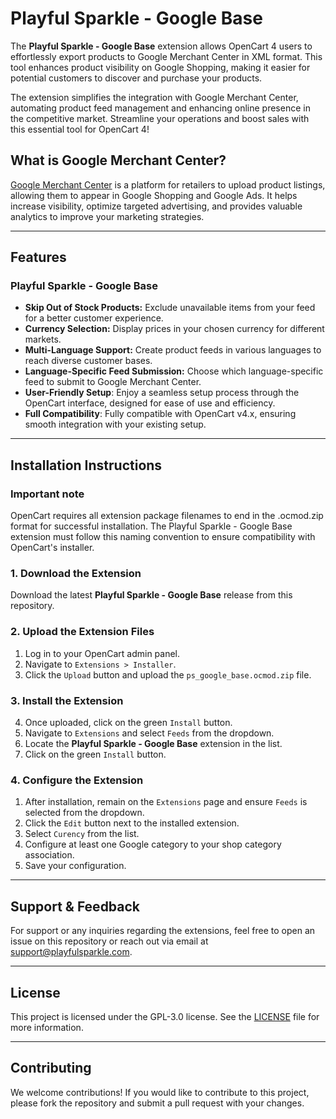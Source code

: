 # Playful Sparkle - Google Base

The **Playful Sparkle - Google Base** extension allows OpenCart 4 users to effortlessly export products to Google Merchant Center in XML format. This tool enhances product visibility on Google Shopping, making it easier for potential customers to discover and purchase your products.

The extension simplifies the integration with Google Merchant Center, automating product feed management and enhancing online presence in the competitive market. Streamline your operations and boost sales with this essential tool for OpenCart 4!

## What is Google Merchant Center?
[Google Merchant Center](https://merchants.google.com) is a platform for retailers to upload product listings, allowing them to appear in Google Shopping and Google Ads. It helps increase visibility, optimize targeted advertising, and provides valuable analytics to improve your marketing strategies.

---

## Features

### Playful Sparkle - Google Base
- **Skip Out of Stock Products:** Exclude unavailable items from your feed for a better customer experience.
- **Currency Selection:** Display prices in your chosen currency for different markets.
- **Multi-Language Support:** Create product feeds in various languages to reach diverse customer bases.
- **Language-Specific Feed Submission:** Choose which language-specific feed to submit to Google Merchant Center.
- **User-Friendly Setup**: Enjoy a seamless setup process through the OpenCart interface, designed for ease of use and efficiency.
- **Full Compatibility**: Fully compatible with OpenCart v4.x, ensuring smooth integration with your existing setup.

---

## Installation Instructions

### Important note

OpenCart requires all extension package filenames to end in the .ocmod.zip format for successful installation. The Playful Sparkle - Google Base extension must follow this naming convention to ensure compatibility with OpenCart's installer.

### 1. Download the Extension
Download the latest **Playful Sparkle - Google Base** release from this repository.

### 2. Upload the Extension Files
1. Log in to your OpenCart admin panel.
2. Navigate to `Extensions > Installer`.
3. Click the `Upload` button and upload the `ps_google_base.ocmod.zip` file.

### 3. Install the Extension
4. Once uploaded, click on the green `Install` button.
5. Navigate to `Extensions` and select `Feeds` from the dropdown.
6. Locate the **Playful Sparkle - Google Base** extension in the list.
7. Click on the green `Install` button.

### 4. Configure the Extension
1. After installation, remain on the `Extensions` page and ensure `Feeds` is selected from the dropdown.
2. Click the `Edit` button next to the installed extension.
3. Select `Curency` from the list.
4. Configure at least one Google category to your shop category association.
5. Save your configuration.

---

## Support & Feedback

For support or any inquiries regarding the extensions, feel free to open an issue on this repository or reach out via email at support@playfulsparkle.com.

---

## License

This project is licensed under the GPL-3.0 license. See the [LICENSE](./LICENSE) file for more information.

---

## Contributing

We welcome contributions! If you would like to contribute to this project, please fork the repository and submit a pull request with your changes.
